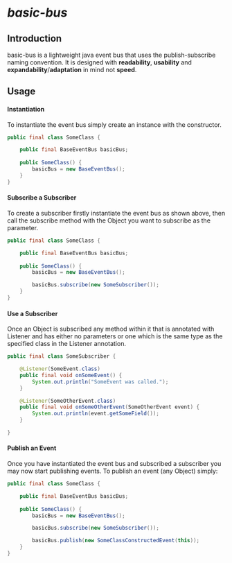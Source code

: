 # **_basic-bus_**

## Introduction
basic-bus is a lightweight java event bus that uses the publish-subscribe naming convention. It is designed with **readability**, **usability** and **expandability**/**adaptation** in mind not **speed**.

## Usage
#### Instantiation
To instantiate the event bus simply create an instance with the constructor.
```java
public final class SomeClass {

    public final BaseEventBus basicBus;
          
    public SomeClass() {
        basicBus = new BaseEventBus();
    }
}
```

#### Subscribe a Subscriber
To create a subscriber firstly instantiate the event bus as shown above, then call the subscribe method with the Object you want to subscribe as the parameter.
```java
public final class SomeClass {

    public final BaseEventBus basicBus;
          
    public SomeClass() {
        basicBus = new BaseEventBus();

        basicBus.subscribe(new SomeSubscriber());
    }
}
```

#### Use a Subscriber
Once an Object is subscribed any method within it that is annotated with Listener and has either no parameters or one which is the same type as the specified class in the Listener annotation.
```java
public final class SomeSubscriber {

    @Listener(SomeEvent.class)
    public final void onSomeEvent() {    
        System.out.println("SomeEvent was called.");   
    }

    @Listener(SomeOtherEvent.class)
    public final void onSomeOtherEvent(SomeOtherEvent event) {    
        System.out.println(event.getSomeField());   
    }

}
```

#### Publish an Event
Once you have instantiated the event bus and subscribed a subscriber you may now start publishing events. To publish an event (any Object) simply:

```java
public final class SomeClass {

    public final BaseEventBus basicBus;
          
    public SomeClass() {
        basicBus = new BaseEventBus();

        basicBus.subscribe(new SomeSubscriber());

        basicBus.publish(new SomeClassConstructedEvent(this));
    }
}
```
